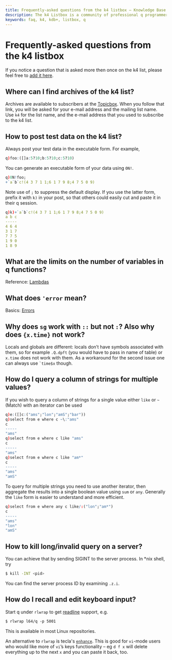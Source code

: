 ```yaml
---
title: Frequently-asked questions from the k4 listbox – Knowledge Base – kdb+ and q documentation
description: The k4 Listbox is a community of professional q programmers. This article answers questions frequently asked in the group. 
keywords: faq, k4, kdb+, listbox, q
---
```

# Frequently-asked questions from the k4 listbox





If you notice a question that is asked more then once on the k4 list, please feel free to [add it here](https://github.com/kxsystems/docs).


## Where can I find archives of the k4 list?

Archives are available to subscribers at the [Topicbox](https://k4.topicbox.com/groups/k4?subscription_form=e1ca20f8-95f6-11e8-8090-9973fa3f0106). When you follow that link, you will be asked for your e-mail address and the mailing list name. Use `k4` for the list name, and the e-mail address that you used to subscribe to the k4 list.


## How to post test data on the k4 list?

Always post your test data in the executable form. For example,

```q
q)foo:([]a:5?10;b:5?10;c:5?10)
```

You can generate an executable form of your data using `0N!`.

```q
q)0N!foo;
+`a`b`c!(4 3 7 1 1;6 1 7 9 8;4 7 5 0 9)
```

Note use of `;` to suppress the default display. If you use the latter form, prefix it with `k)` in your post, so that others could easily cut and paste it in their q session.

```q
q)k)+`a`b`c!(4 3 7 1 1;6 1 7 9 8;4 7 5 0 9)
a b c
-----
4 6 4
3 1 7
7 7 5
1 9 0
1 8 9
```


## What are the limits on the number of variables in q functions?

<i class="far fa-hand-point-right"></i> 
Reference: [Lambdas](../basics/function-notation.md#variables-and-constants)


## What does `'error` mean?

<i class="far fa-hand-point-right"></i> 
Basics: [Errors](../basics/errors.md)


## Why does `sg` work with `::` but not `:`? Also why does `{x.time}` not work?

Locals and globals are different: locals don’t have symbols associated with them, so for example `.Q.dpft` (you would have to pass in name of table) or `x.time` does not work with them. As a workaround for the second issue one can always use `` `time$x `` though.


## How do I query a column of strings for multiple values?

If you wish to query a column of strings for a single value either `like` or `~` (Match) with an iterator can be used

```q
q)e:([]c:("ams";"lon";"amS";"bar")) 
q)select from e where c ~\:"ams"
c
-----
"ams"
q)select from e where c like "ams"
c
-----
"ams"
q)select from e where c like "am*"
c
-----
"ams"
"amS"
```

To query for multiple strings you need to use another iterator, then aggregate the results into a single boolean value using `sum` or `any`. Generally the `like` form is easier to understand and more efficient.

```q
q)select from e where any c like/:("lon";"am*")
c
-----
"ams"
"lon"
"amS"
```


## How to kill long/invalid query on a server?

You can achieve that by sending SIGINT to the server process. In \*nix shell, try 

```bash
$ kill -INT <pid>
```

You can find the server process ID by examining `.z.i`.


## How do I recall and edit keyboard input?

Start q under `rlwrap` to get [readline](http://tiswww.case.edu/php/chet/readline/rltop.html) support, e.g.

```bash
$ rlwrap l64/q -p 5001
```

This is available in most Linux repositories.

An alternative to `rlwrap` is tecla's [`enhance`](http://www.astro.caltech.edu/~mcs/tecla/enhance.html). This is good for `vi`-mode users who would like more of `vi`’s keys functionality – eg `d f x` will delete everything up to the next `x` and you can paste it back, too.  
